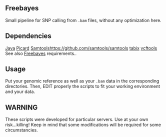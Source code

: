 ## Freebayes
Small pipeline for SNP calling from `.bam` files, without any optimization here.

## Dependencies
[Java](https://www.java.com/en/)
[Picard](https://broadinstitute.github.io/picard/)
[Samtools]()https://github.com/samtools/samtools
[tabix](https://www.htslib.org/doc/tabix.html)
[vcftools](http://vcftools.sourceforge.net)
See also [Freebayes](https://github.com/ekg/freebayes) requirements.. 

## Usage
Put your genomic reference as well as your `.bam` data in the corresponding directories.
Then, EDIT properly the scripts to fit your working environment and your data.

## WARNING
These scripts were developed for particular servers. 
Use at your own risk...killing!
Keep in mind that some modifications will be required for some circumstancies.
